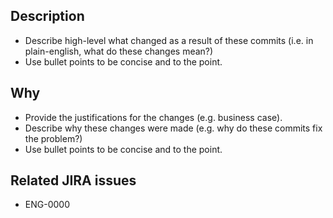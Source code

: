 ## Description
* Describe high-level what changed as a result of these commits (i.e. in plain-english, what do these changes mean?)
* Use bullet points to be concise and to the point.

## Why
* Provide the justifications for the changes (e.g. business case). 
* Describe why these changes were made (e.g. why do these commits fix the problem?)
* Use bullet points to be concise and to the point.

## Related JIRA issues

* ENG-0000
